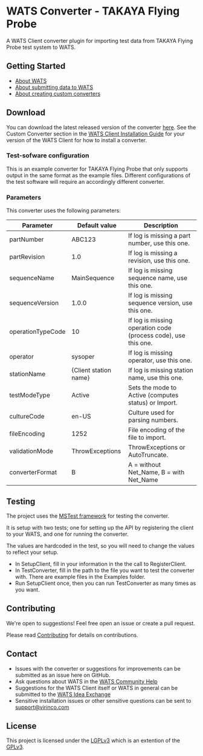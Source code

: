 ﻿# WATS Converter - TAKAYA Flying Probe
A WATS Client converter plugin for importing test data from TAKAYA Flying Probe test system to WATS.

## Getting Started

* [About WATS](https://wats.com/manufacturing-intelligence/)
* [About submitting data to WATS](https://virinco.zendesk.com/hc/en-us/articles/207424613)
* [About creating custom converters](https://virinco.zendesk.com/hc/en-us/articles/207424593)

## Download

You can download the latest released version of the converter [here](https://github.com/Virinco/WATS-Client-Converter-TAKAYA-Flying-Probe/releases/latest). See the Custom Converter section in the [WATS Client Installation Guide](https://wats.com/download) for your version of the WATS Client for how to install a converter.

### Test-sofware configuration

This is an example converter for TAKAYA Flying Probe that only supports output in the same format as the example files. Different configurations of the test software will require an accordingly different converter.

### Parameters

This converter uses the following parameters:

| Parameter         | Default value         | Description                                                    |
|-------------------|-----------------------|----------------------------------------------------------------|
| partNumber        | ABC123                | If log is missing a part number, use this one.                 |
| partRevision      | 1.0                   | If log is missing a revision, use this one.                    |
| sequenceName      | MainSequence          | If log is missing sequence name, use this one.                 |
| sequenceVersion   | 1.0.0                 | If log is missing sequence version, use this one.              |
| operationTypeCode | 10                    | If log is missing operation code (process code), use this one. |
| operator          | sysoper               | If log is missing operator, use this one.                      |
| stationName       | {Client station name} | If log is missing station name, use this one.                  |
| testModeType      | Active                | Sets the mode to Active (computes status) or Import.           |
| cultureCode       | en-US                 | Culture used for parsing numbers.                              |
| fileEncoding      | 1252                  | File encoding of the file to import.                           |
| validationMode    | ThrowExceptions       | ThrowExceptions or AutoTruncate.                               |
| converterFormat   | B						| A = without Net_Name, B = with Net_Name

## Testing

The project uses the [MSTest framework](https://docs.microsoft.com/en-us/visualstudio/test/quick-start-test-driven-development-with-test-explorer) for testing the converter.

It is setup with two tests; one for setting up the API by registering the client to your WATS, and one for running the converter.

The values are hardcoded in the test, so you will need to change the values to reflect your setup.
* In SetupClient, fill in your information in the the call to RegisterClient.
* In TestConverter, fill in the path to the file you want to test the converter with. There are example files in the Examples folder.
* Run SetupClient once, then you can run TestConverter as many times as you want.

## Contributing

We're open to suggestions! Feel free open an issue or create a pull request.

Please read [Contributing](CONTRIBUTING.md) for details on contributions.

## Contact

* Issues with the converter or suggestions for improvements can be submitted as an issue here on GitHub.
* Ask questions about WATS in the [WATS Community Help](https://virinco.zendesk.com/hc/en-us/community/topics/200229613)
* Suggestions for the WATS Client itself or WATS in general can be submitted to the [WATS Idea Exchange](https://virinco.zendesk.com/hc/en-us/community/topics/200229623)
* Sensitive installation issues or other sensitive questions can be sent to [support@virinco.com](mailto://support@virinco.com)

## License

This project is licensed under the [LGPLv3](COPYING.LESSER) which is an extention of the [GPLv3](COPYING).
